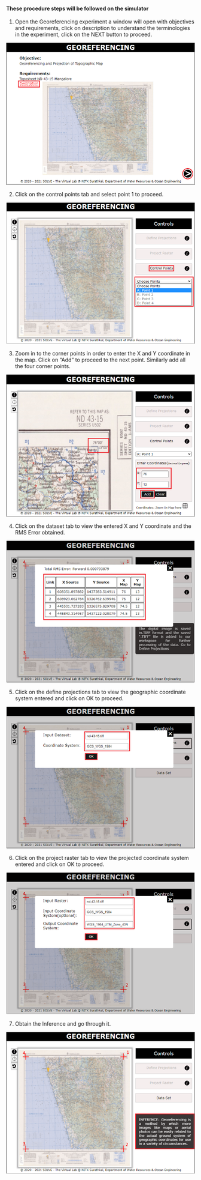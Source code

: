 #### These procedure steps will be followed on the simulator

1. Open the Georeferencing experiment a window will open with objectives and requirements, click on description to understand the terminologies in the experiment, click on the NEXT button to proceed.  
<img src="images/gr1.PNG">  

2. Click on the control points tab and select point 1 to proceed.  
<img src="images/gr2.PNG">


3. Zoom in to the corner points in order to enter the X and Y coordinate in the map. Click on “Add“ to proceed to the next point. Similarly add all the four corner points.  
<img src="images/gr3.PNG">  


4. Click on the dataset tab to view the entered X and Y coordinate and the RMS Error obtained.  
<img src="images/gr4.PNG">  


5. Click on the define projections tab to view the geographic coordinate system entered and click on OK to proceed.  
<img src="images/gr5.PNG">  
 

6. Click on the project raster tab to view the projected coordinate system entered and click on OK to proceed.
<img src="images/gr6.PNG">   
  

7. Obtain the Inference and go through it.  
<img src="images/gr7.PNG">  






